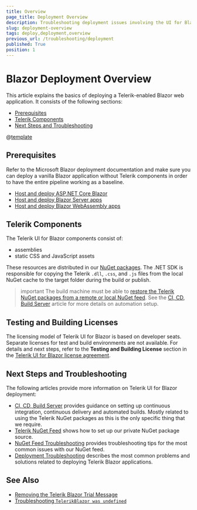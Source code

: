 ```yaml
---
title: Overview
page_title: Deployment Overview
description: Troubleshooting deployment issues involving the UI for Blazor suite.
slug: deployment-overview
tags: deploy,deployment,overview
previous_url: /troubleshooting/deployment
published: True
position: 1
---
```


# Blazor Deployment Overview

This article explains the basics of deploying a Telerik-enabled Blazor web application. It consists of the following sections:

* [Prerequisites](#prerequisites)
* [Telerik Components](#telerik-components)
* [Next Steps and Troubleshooting](#next-steps-and-troubleshooting)

@[template](/_contentTemplates/common/general-info.md#ci-cd-support)

## Prerequisites

Refer to the Microsoft Blazor deployment documentation and make sure you can deploy a vanilla Blazor application without Telerik components in order to have the entire pipeline working as a baseline.

* [Host and deploy ASP.NET Core Blazor](https://docs.microsoft.com/en-us/aspnet/core/host-and-deploy/blazor/)
* [Host and deploy Blazor Server apps](https://learn.microsoft.com/en-us/aspnet/core/blazor/host-and-deploy/server)
* [Host and deploy Blazor WebAssembly apps](https://learn.microsoft.com/en-us/aspnet/core/blazor/host-and-deploy/webassembly)


## Telerik Components

The Telerik UI for Blazor components consist of:

* assemblies
* static CSS and JavaScript assets

These resources are distributed in our [NuGet packages](slug://getting-started/what-you-need#nuget-packages). The .NET SDK is responsible for copying the Telerik `.dll`, `.css`, and `.js` files from the local NuGet cache to the target folder during the build or publish.

>important The build machine must be able to [restore the Telerik NuGet packages from a remote or local NuGet feed](slug://getting-started/what-you-need#getting-the-telerik-nuget-packages). See the [CI, CD, Build Server](slug://deployment-ci-cd-build-pc) article for more details on automation setup.

## Testing and Building Licenses

The licensing model of Telerik UI for Blazor is based on developer seats. Separate licenses for test and build environments are not available. For details and next steps, refer to the **Testing and Building License** section in the [Telerik UI for Blazor license agreement](https://www.telerik.com/purchase/license-agreement/blazor-ui).

## Next Steps and Troubleshooting

The following articles provide more information on Telerik UI for Blazor deployment:

* [CI, CD, Build Server](slug://deployment-ci-cd-build-pc) provides guidance on setting up continuous integration, continuous delivery and automated builds. Mostly related to using the Telerik NuGet packages as this is the only specific thing that we require.
* [Telerik NuGet Feed](slug://installation/nuget) shows how to set up our private NuGet package source.
* [NuGet Feed Troubleshooting](slug://troubleshooting-nuget) provides troubleshooting tips for the most common issues with our NuGet feed.
* [Deployment Troubleshooting](slug://deployment-troubleshooting) describes the most common problems and solutions related to deploying Telerik Blazor applications.


## See Also

* [Removing the Telerik Blazor Trial Message](slug://upgrade-tutorial#i-still-see-the-trial-watermark-and-banner)
* [Troubleshooting `TelerikBlazor was undefined`](slug://troubleshooting-js-errors#telerikblazor-was-undefined) 

